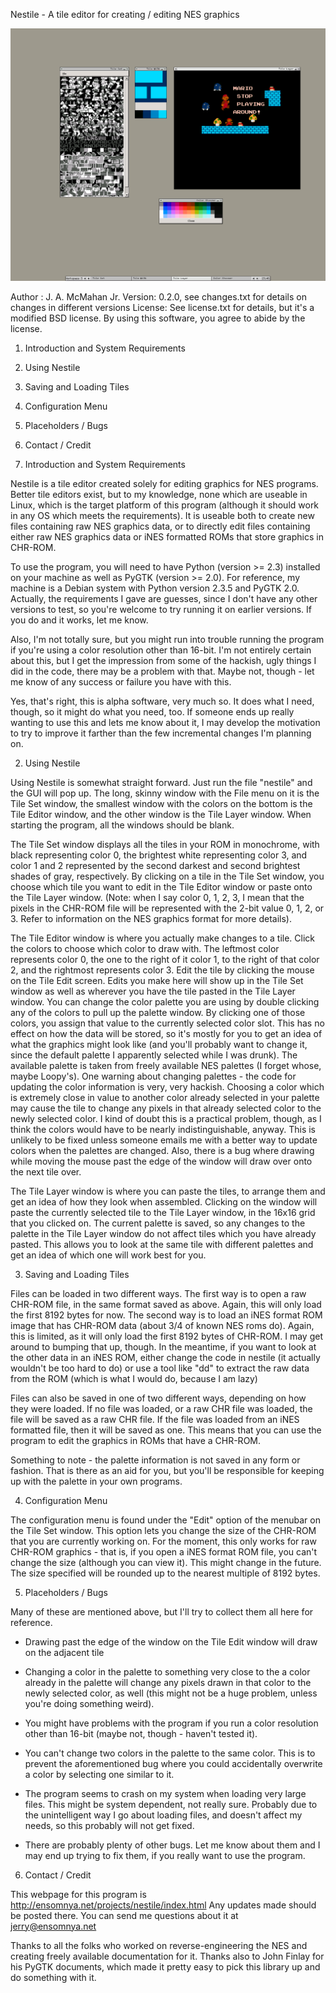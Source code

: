 Nestile - A tile editor for creating / editing NES graphics

![Screenshot](./screenshot.png)

Author : J. A. McMahan Jr.
Version: 0.2.0, see changes.txt for details on changes in different versions
License: See license.txt for details, but it's a modified BSD license. By
         using this software, you agree to abide by the license.

1. Introduction and System Requirements
2. Using Nestile
3. Saving and Loading Tiles
4. Configuration Menu
5. Placeholders / Bugs
6. Contact / Credit



1. Introduction and System Requirements

Nestile is a tile editor created solely for editing graphics for NES programs.
Better tile editors exist, but to my knowledge, none which are useable in 
Linux, which is the target platform of this program (although it should work
in any OS which meets the requirements). It is useable both to create new
files containing raw NES graphics data, or to directly edit files containing 
either raw NES graphics data or iNES formatted ROMs that store graphics in
CHR-ROM.

To use the program, you will need to have Python (version >= 2.3) installed on
your machine as well as PyGTK (version >= 2.0). For reference, my machine is 
a Debian system with Python version 2.3.5 and PyGTK 2.0. Actually, the 
requirements I gave are guesses, since I don't have any other versions to
test, so you're welcome to try running it on earlier versions. If you do
and it works, let me know.

Also, I'm not totally sure, but you might run into trouble running the program
if you're using a color resolution other than 16-bit. I'm not entirely certain
about this, but I get the impression from some of the hackish, ugly things I did
in the code, there may be a problem with that. Maybe not, though - let me know
of any success or failure you have with this.

Yes, that's right, this is alpha software, very much so. It does what I need,
though, so it might do what you need, too. If someone ends up really wanting to
use this and lets me know about it, I may develop the motivation to try to 
improve it farther than the few incremental changes I'm planning on.


2. Using Nestile

Using Nestile is somewhat straight forward. Just run the file "nestile" and 
the GUI will pop up. The long, skinny window with the File menu on it is the
Tile Set window, the smallest window with the colors on the bottom is the Tile
Editor window, and the other window is the Tile Layer window. When starting
the program, all the windows should be blank.

The Tile Set window displays all the tiles in your ROM in monochrome, with 
black representing color 0, the brightest white representing color 3, and 
color 1 and 2 represented by the second darkest and second brightest shades
of gray, respectively. By clicking on a tile in the Tile Set window, you 
choose which tile you want to edit in the Tile Editor window or paste onto the
Tile Layer window. (Note: when I say color 0, 1, 2, 3, I mean that the pixels in
the CHR-ROM file will be represented with the 2-bit value 0, 1, 2, or 3. 
Refer to information on the NES graphics format for more details).

The Tile Editor window is where you actually make changes to a tile. Click the
colors to choose which color to draw with. The leftmost color represents color
0, the one to the right of it color 1, to the right of that color 2, and the
rightmost represents color 3. Edit the tile by clicking the mouse on the Tile 
Edit screen. Edits you make here will show up in the Tile Set window as well
as wherever you have the tile pasted in the Tile Layer window. You can change
the color palette you are using by double clicking any of the colors to pull
up the palette window. By clicking one of those colors, you assign that value
to the currently selected color slot. This has no effect on how the data will
be stored, so it's mostly for you to get an idea of what the graphics might 
look like (and you'll probably want to change it, since the default palette I
apparently selected while I was drunk). The available palette is taken from
freely available NES palettes (I forget whose, maybe Loopy's). One warning about
changing palettes - the code for updating the color information is very, very
hackish. Choosing a color which is extremely close in value to another color
already selected in your palette may cause the tile to change any pixels in that
already selected color to the newly selected color. I kind of doubt this is a
practical problem, though, as I think the colors would have to be nearly
indistinguishable, anyway. This is unlikely to be fixed unless someone emails
me with a better way to update colors when the palettes are changed. Also, there
is a bug where drawing while moving the mouse past the edge of the window will
draw over onto the next tile over. 

The Tile Layer window is where you can paste the tiles, to arrange them and
get an idea of how they look when assembled. Clicking on the window will paste
the currently selected tile to the Tile Layer window, in the 16x16 grid that you
clicked on. The current palette is saved, so any changes to the palette in the
Tile Layer window do not affect tiles which you have already pasted. This allows
you to look at the same tile with different palettes and get an idea of which
one will work best for you.


3. Saving and Loading Tiles

Files can be loaded in two different ways. The first way is to open a raw
CHR-ROM file, in the same format saved as above. Again, this will only load the
first 8192 bytes for now. The second way is to load an iNES format ROM image
that has CHR-ROM data (about 3/4 of known NES roms do). Again, this is limited,
as it will only load the first 8192 bytes of CHR-ROM. I may get around to
bumping that up, though. In the meantime, if you want to look at the other data
in an iNES ROM, either change the code in nestile (it actually wouldn't be too
hard to do) or use a tool like "dd" to extract the raw data from the ROM (which
is what I would do, because I am lazy)

Files can also be saved in one of two different ways, depending on how they
were loaded. If no file was loaded, or a raw CHR file was loaded, the file
will be saved as a raw CHR file. If the file was loaded from an iNES formatted
file, then it will be saved as one. This means that you can use the program
to edit the graphics in ROMs that have a CHR-ROM.

Something to note - the palette information is not saved in any form or 
fashion. That is there as an aid for you, but you'll be responsible for keeping
up with the palette in your own programs.


4. Configuration Menu

The configuration menu is found under the "Edit" option of the menubar on the
Tile Set window. This option lets you change the size of the CHR-ROM that you 
are currently working on. For the moment, this only works for raw CHR-ROM
graphics - that is, if you open a iNES format ROM file, you can't change the
size (although you can view it). This might change in the future. The size 
specified will be rounded up to the nearest multiple of 8192 bytes. 


5. Placeholders / Bugs

Many of these are mentioned above, but I'll try to collect them all here for
reference.

- Drawing past the edge of the window on the Tile Edit window will draw on the
  adjacent tile

- Changing a color in the palette to something very close to the a color already
  in the palette will change any pixels drawn in that color to the newly
  selected color, as well (this might not be a huge problem, unless you're doing
  something weird).

- You might have problems with the program if you run a color resolution other
  than 16-bit (maybe not, though - haven't tested it).

- You can't change two colors in the palette to the same color. This is to
  prevent the aforementioned bug where you could accidentally overwrite a color
  by selecting one similar to it. 

- The program seems to crash on my system when loading very large files. This
  might be system dependent, not really sure. Probably due to the unintelligent
  way I go about loading files, and doesn't affect my needs, so this probably
  will not get fixed.

- There are probably plenty of other bugs. Let me know about them and I may end
  up trying to fix them, if you really want to use the program.


6. Contact / Credit

This webpage for this program is http://ensomnya.net/projects/nestile/index.html
Any updates made should be posted there. You can send me questions about it at
jerry@ensomnya.net

Thanks to all the folks who worked on reverse-engineering the NES and creating
freely available documentation for it. Thanks also to John Finlay for his 
PyGTK documents, which made it pretty easy to pick this library up and do 
something with it.
